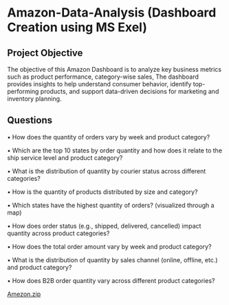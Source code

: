 # Amazon-Data-Analysis (Dashboard Creation using MS Exel)
## Project Objective
The objective of this Amazon Dashboard is to analyze key business metrics such as product performance, category-wise sales, The dashboard provides insights to help understand consumer behavior, identify top-performing products, and support data-driven decisions for marketing and inventory planning.

## Questions
•  How does the quantity of orders vary by week and product category?

•  Which are the top 10 states by order quantity and how does it relate to the ship service level and product category?

•  What is the distribution of quantity by courier status across different categories?

•  How is the quantity of products distributed by size and category?

•  Which states have the highest quantity of orders? (visualized through a map)

•  How does order status (e.g., shipped, delivered, cancelled) impact quantity across product categories?

•  How does the total order amount vary by week and product category?

•  What is the distribution of quantity by sales channel (online, offline, etc.) and product category?

•  How does B2B order quantity vary across different product categories?







[Amezon.zip](https://github.com/user-attachments/files/20983473/Amezon.zip)
